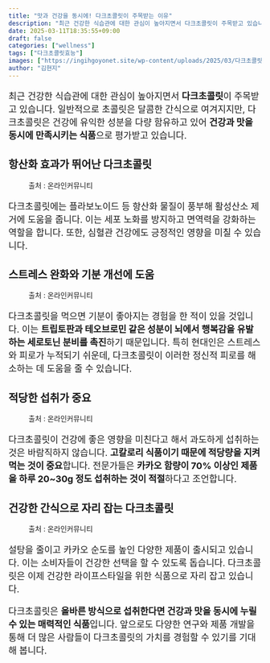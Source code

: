 ```yaml
---
title: "맛과 건강을 동시에! 다크초콜릿이 주목받는 이유"
description: "최근 건강한 식습관에 대한 관심이 높아지면서 다크초콜릿이 주목받고 있습니다. 일반적으로 초콜릿은 달콤한 간식으로 여겨지지만, 다크초콜릿은 건강에 유익한 성분을 다량 함유하고 있어 건강과 맛을 동시에 만족시키는 식품으로 평가받고 있습니다."
date: 2025-03-11T18:35:55+09:00
draft: false
categories: ["wellness"]
tags: ["다크초콜릿효능"]
images: ["https://ingihgoyonet.site/wp-content/uploads/2025/03/다크초콜릿-566x1024.jpg", "https://ingihgoyonet.site/wp-content/uploads/2025/03/다크초콜렛-683x1024.jpg", "https://ingihgoyonet.site/wp-content/uploads/2025/03/초콜릿효능-1-1024x683.jpg", "https://ingihgoyonet.site/wp-content/uploads/2025/03/다크초코-1-683x1024.jpg"]
author: "김현지"
---
```


<p style="font-size:18px">최근 건강한 식습관에 대한 관심이 높아지면서 <strong>다크초콜릿</strong>이 주목받고 있습니다. 일반적으로 초콜릿은 달콤한 간식으로 여겨지지만, 다크초콜릿은 건강에 유익한 성분을 다량 함유하고 있어 <strong>건강과 맛을 동시에 만족시키는 식품</strong>으로 평가받고 있습니다.</p> <h2 >항산화 효과가 뛰어난 다크초콜릿</h2> <figure ><img src="https://ingihgoyonet.site/wp-content/uploads/2025/03/다크초콜릿-566x1024.jpg" alt="" style="aspect-ratio:16/9;object-fit:cover"/><figcaption >출처 : 온라인커뮤니티</figcaption></figure> <p style="font-size:18px">다크초콜릿에는 플라보노이드 등 항산화 물질이 풍부해 활성산소 제거에 도움을 줍니다. 이는 세포 노화를 방지하고 면역력을 강화하는 역할을 합니다. 또한, 심혈관 건강에도 긍정적인 영향을 미칠 수 있습니다.</p> <h2 >스트레스 완화와 기분 개선에 도움</h2> <figure ><img src="https://ingihgoyonet.site/wp-content/uploads/2025/03/다크초콜렛-683x1024.jpg" alt="" style="aspect-ratio:16/9;object-fit:cover"/><figcaption >출처 : 온라인커뮤니티</figcaption></figure> <p style="font-size:18px">다크초콜릿을 먹으면 기분이 좋아지는 경험을 한 적이 있을 것입니다. 이는 <strong>트립토판과 테오브로민 같은 성분이 뇌에서 행복감을 유발하는 세로토닌 분비를 촉진</strong>하기 때문입니다. 특히 현대인은 스트레스와 피로가 누적되기 쉬운데, 다크초콜릿이 이러한 정신적 피로를 해소하는 데 도움을 줄 수 있습니다.</p> <h2 >적당한 섭취가 중요</h2> <figure ><img src="https://ingihgoyonet.site/wp-content/uploads/2025/03/초콜릿효능-1-1024x683.jpg" alt="" style="aspect-ratio:16/9;object-fit:cover"/><figcaption >출처 : 온라인커뮤니티</figcaption></figure> <p style="font-size:18px">다크초콜릿이 건강에 좋은 영향을 미친다고 해서 과도하게 섭취하는 것은 바람직하지 않습니다. <strong>고칼로리 식품이기 때문에 적당량을 지켜 먹는 것이 중요</strong>합니다. 전문가들은 <strong>카카오 함량이 70% 이상인 제품을 하루 20~30g 정도 섭취하는 것이 적절</strong>하다고 조언합니다.</p> <h2 >건강한 간식으로 자리 잡는 다크초콜릿</h2> <figure ><img src="https://ingihgoyonet.site/wp-content/uploads/2025/03/다크초코-1-683x1024.jpg" alt="" style="aspect-ratio:16/9;object-fit:cover"/><figcaption >출처 : 온라인커뮤니티</figcaption></figure> <p style="font-size:18px">설탕을 줄이고 카카오 순도를 높인 다양한 제품이 출시되고 있습니다. 이는 소비자들이 건강한 선택을 할 수 있도록 돕습니다. 다크초콜릿은 이제 건강한 라이프스타일을 위한 식품으로 자리 잡고 있습니다.</p> <p style="font-size:18px">다크초콜릿은 <strong>올바른 방식으로 섭취한다면 건강과 맛을 동시에 누릴 수 있는 매력적인 식품</strong>입니다. 앞으로도 다양한 연구와 제품 개발을 통해 더 많은 사람들이 다크초콜릿의 가치를 경험할 수 있기를 기대해 봅니다.</p>